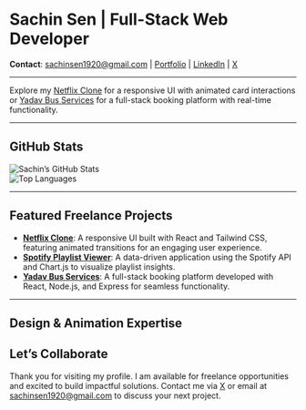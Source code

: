 # Sachin Sen | Full-Stack Web Developer

**Contact**: [sachinsen1920@gmail.com](mailto:sachinsen1920@gmail.com) | [Portfolio](https://my-portfolio-eta-seven-40.vercel.app/) | [LinkedIn](https://www.linkedin.com/in/sachinsen1) | [X](https://x.com/sen_sachiin)

---
Explore my [Netflix Clone](https://github.com/Sachinsen7/netflix-clone) for a responsive UI with animated card interactions or [Yadav Bus Services](https://github.com/Sachinsen7/yadav-bus-services) for a full-stack booking platform with real-time functionality.

---
## GitHub Stats

![Sachin’s GitHub Stats](https://github-readme-stats.vercel.app/api?username=Sachinsen7&show_icons=true&theme=radical)  
![Top Languages](https://github-readme-stats.vercel.app/api/top-langs/?username=Sachinsen7&layout=compact&theme=radical)

---

## Featured Freelance Projects

- **[Netflix Clone](https://github.com/Sachinsen7/netflix-clone)**: A responsive UI built with React and Tailwind CSS, featuring animated transitions for an engaging user experience.
- **[Spotify Playlist Viewer](https://github.com/Sachinsen7/spotify-playlist-viewer)**: A data-driven application using the Spotify API and Chart.js to visualize playlist insights.
- **[Yadav Bus Services](https://github.com/Sachinsen7/yadav-bus-services)**: A full-stack booking platform developed with React, Node.js, and Express for seamless functionality.

---

## Design & Animation Expertise



## Let’s Collaborate

Thank you for visiting my profile. I am available for freelance opportunities and excited to build impactful solutions. Contact me via [X](https://x.com/sen_sachiin) or email at [sachinsen1920@gmail.com](mailto:sachinsen1920@gmail.com) to discuss your next project.

